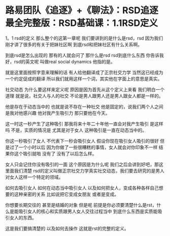 # 路易团队《追逐》+《聊法》：RSD追逐最全完整版：RSD基础课：1.1RSD定义

1。1 rsd的定义 那么整个的这第一章呢 我们要讲到的是什么是rsd，rsd 因为我们刚才讲了很多的有关于把妹社区啊 到底rsd和把妹社区有什么关系啊。

到底rsd是怎么出现的 那有的人就会问了 那什么是rsd rsd到底什么东西 你告诉我好，rsd的英文呢 叫做real social dynamics 他指的是。

就是这里面按照字意来理解的话 有人给他翻译成了正宗社交力学 当然这已经成为一个约定促成的翻译 所以我们就用这样一个词，其实他在字面上的意思是真实。

社交动态 为什么要这样来定义呢 原因是因为首先从这个定义上来看 我们明白一个道理 就是说，社交人与人的社交 不论是男人跟男人还是男人跟女人都是一样的。

他是存在于动态当中的 也就是说不存在一种社交 他是固定的，说我们两个人之间是我对他感兴趣 他对我产生吸引力 那只要他在今天。

这一时这一秒产生了这种吸引 那我将来十年二十年他一直会对我产生吸引 是这样吗 不是，实质的情况是 尤其是对于女人 这种吸引是一直在动态当中的。

你这一秒吸引了女人 不代表下一秒会吸引女人 假设你现在吸引女人吸引的很好 但是过了一个小时以后 因为你做了一些很糟糕的事情，女人就会对你印象不一样 结果你这个吸引就啪 没有了 没有了以后怎么样。

女人只会记住你没有吸引的一面 这个原因是为什么呢 我们之后会讲到好吧，那这里面我们清楚 rsd的定义叫做正宗社交力学真实社交动态，我们要去研究的是男人对女人这样一个特定的领域。

如何去吸引女人 如何在动态当中吸引女人 以及如何把女人，变成各种各样自己想要的这种亲密的关系 比如说把它变成女朋友 或者是变成。

你想要长期交往的 甚至是结婚的对象 但是呢 前提是你必须要清楚什么是rst，什么是能吸引女人的核心和实质跟男人女人交往过程当中 到底什么东西是实质能吸引女人的东西。

这是我们要搞清楚的 以及如何去操作 这就是rst的完整的定义。